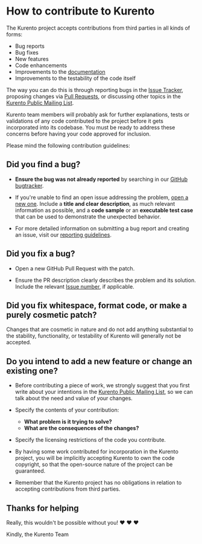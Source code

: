 # How to contribute to Kurento

The Kurento project accepts contributions from third parties in all kinds of forms:

- Bug reports
- Bug fixes
- New features
- Code enhancements
- Improvements to the [documentation](https://doc-kurento.readthedocs.io/en/latest/dev/writing_documentation.html)
- Improvements to the testability of the code itself

The way you can do this is through reporting bugs in the [Issue Tracker](https://github.com/Kurento/bugtracker/issues), proposing changes via [Pull Requests](https://help.github.com/en/github/collaborating-with-issues-and-pull-requests/about-pull-requests), or discussing other topics in the [Kurento Public Mailing List](https://groups.google.com/forum/#!forum/kurento).

Kurento team members will probably ask for further explanations, tests or validations of any code contributed to the project before it gets incorporated into its codebase. You must be ready to address these concerns before having your code approved for inclusion.

Please mind the following contribution guidelines:



## Did you find a bug?

- **Ensure the bug was not already reported** by searching in our [GitHub bugtracker](https://github.com/Kurento/bugtracker/issues).

- If you're unable to find an open issue addressing the problem, [open a new one](https://github.com/Kurento/bugtracker/issues/new). Include a **title and clear description**, as much relevant information as possible, and a **code sample** or an **executable test case** that can be used to demonstrate the unexpected behavior.

- For more detailed information on submitting a bug report and creating an issue, visit our [reporting guidelines](https://doc-kurento.readthedocs.io/en/latest/user/support.html#reporting-issues).



## Did you fix a bug?

- Open a new GitHub Pull Request with the patch.

- Ensure the PR description clearly describes the problem and its solution. Include the relevant [Issue number](https://github.com/Kurento/bugtracker/issues), if applicable.



## Did you fix whitespace, format code, or make a purely cosmetic patch?

Changes that are cosmetic in nature and do not add anything substantial to the stability, functionality, or testability of Kurento will generally not be accepted.



## Do you intend to add a new feature or change an existing one?

- Before contributing a piece of work, we strongly suggest that you first write about your intentions in the [Kurento Public Mailing List](https://groups.google.com/forum/#!forum/kurento), so we can talk about the need and value of your changes.

- Specify the contents of your contribution:

  - **What problem is it trying to solve?**
  - **What are the consequences of the changes?**

- Specify the licensing restrictions of the code you contribute.

- By having some work contributed for incorporation in the Kurento project, you will be implicitly accepting Kurento to own the code copyright, so that the open-source nature of the project can be guaranteed.

- Remember that the Kurento project has no obligations in relation to accepting contributions from third parties.



## Thanks for helping

Really, this wouldn't be possible without you! :heart: :heart: :heart:

Kindly, the Kurento Team
